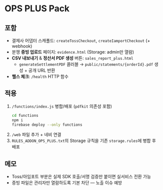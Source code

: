# OPS PLUS Pack
## 포함
- 결제사 어댑터 스캐폴드: `createTossCheckout`, `createIamportCheckout` (+ webhook)
- 분쟁 **증빙 업로드** 페이지: `evidence.html` (Storage: admin만 열람)
- **CSV 내보내기** & **정산서 PDF 생성** 버튼: `sales_report_plus.html`
  - `generateSettlementPDF` 콜러블 → `public/statements/{orderId}.pdf` 생성 + 공개 URL 반환
- **헬스 체크**: `/health` HTTP 함수

## 적용
1) `/functions/index.js` 병합/배포 (`pdfkit` 의존성 포함)
   ```bash
   cd functions
   npm i
   firebase deploy --only functions
   ```
2) `/web` 파일 추가 + 네비 연결
3) `RULES_ADDON_OPS_PLUS.txt`의 Storage 규칙을 기존 `storage.rules`에 병합 후 배포

## 메모
- Toss/아임포트 부분은 실제 SDK 호출/서명 검증만 붙이면 실서비스 전환 가능
- 증빙 파일은 관리자만 열람하도록 기본 차단 — 노출 이슈 예방